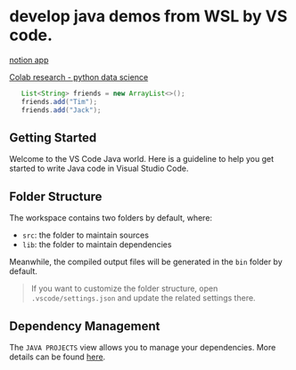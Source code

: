 # develop java demos from WSL by VS code.
[notion app](https://www.notion.so)

[Colab research - python data science](https://colab.research.google.com)

``` java
   List<String> friends = new ArrayList<>();
   friends.add("Tim");
   friends.add("Jack");
```
## Getting Started

Welcome to the VS Code Java world. Here is a guideline to help you get started to write Java code in Visual Studio Code.

## Folder Structure

The workspace contains two folders by default, where:

- `src`: the folder to maintain sources
- `lib`: the folder to maintain dependencies

Meanwhile, the compiled output files will be generated in the `bin` folder by default.

> If you want to customize the folder structure, open `.vscode/settings.json` and update the related settings there.

## Dependency Management

The `JAVA PROJECTS` view allows you to manage your dependencies. More details can be found [here](https://github.com/microsoft/vscode-java-dependency#manage-dependencies).
